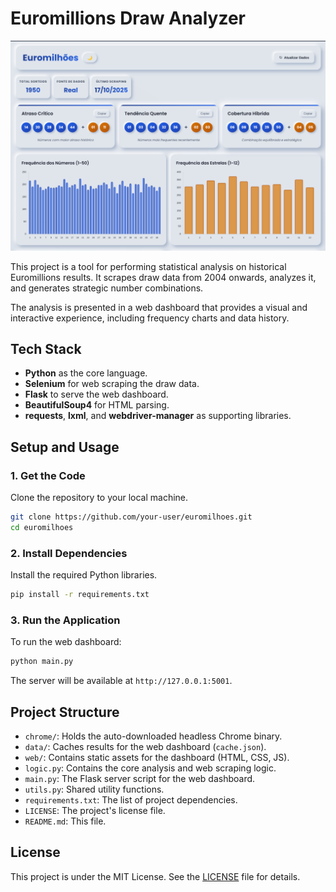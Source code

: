 # Euromillions Draw Analyzer

![Euromillions Draw Analyzer Screenshot](web/images/screenshot.png)

This project is a tool for performing statistical analysis on historical Euromillions results. It scrapes draw data from 2004 onwards, analyzes it, and generates strategic number combinations.

The analysis is presented in a web dashboard that provides a visual and interactive experience, including frequency charts and data history.

## Tech Stack

- **Python** as the core language.
- **Selenium** for web scraping the draw data.
- **Flask** to serve the web dashboard.
- **BeautifulSoup4** for HTML parsing.
- **requests**, **lxml**, and **webdriver-manager** as supporting libraries.

## Setup and Usage

### 1. Get the Code

Clone the repository to your local machine.

```bash
git clone https://github.com/your-user/euromilhoes.git
cd euromilhoes
```

### 2. Install Dependencies

Install the required Python libraries.

```bash
pip install -r requirements.txt
```

### 3. Run the Application

To run the web dashboard:

```bash
python main.py
```
The server will be available at `http://127.0.0.1:5001`.

## Project Structure

-   `chrome/`: Holds the auto-downloaded headless Chrome binary.
-   `data/`: Caches results for the web dashboard (`cache.json`).
-   `web/`: Contains static assets for the dashboard (HTML, CSS, JS).
-   `logic.py`: Contains the core analysis and web scraping logic.
-   `main.py`: The Flask server script for the web dashboard.
-   `utils.py`: Shared utility functions.
-   `requirements.txt`: The list of project dependencies.
-   `LICENSE`: The project's license file.
-   `README.md`: This file.

## License

This project is under the MIT License. See the [LICENSE](LICENSE) file for details.